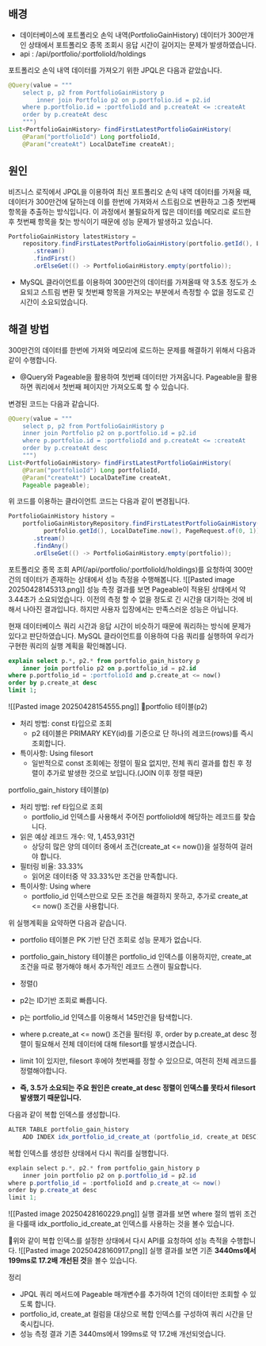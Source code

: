 
## 배경
- 데이터베이스에 포트폴리오 손익 내역(PortfolioGainHistory) 데이터가 300만개인 상태에서 포트폴리오 종목 조회시 응답 시간이 길어지는 문제가 발생하였습니다.
- api : /api/portfolio/:portfolioId/holdings

포트폴리오 손익 내역 데이터를 가져오기 위한 JPQL은 다음과 같았습니다.
```java
@Query(value = """  
    select p, p2 from PortfolioGainHistory p    
	    inner join Portfolio p2 on p.portfolio.id = p2.id  
    where p.portfolio.id = :portfolioId and p.createAt <= :createAt    
    order by p.createAt desc    
    """)  
List<PortfolioGainHistory> findFirstLatestPortfolioGainHistory(
	@Param("portfolioId") Long portfolioId, 
	@Param("createAt") LocalDateTime createAt);
```

## 원인
비즈니스 로직에서 JPQL을 이용하여 최신 포트폴리오 손익 내역 데이터를 가져올 때, 데이터가 300만건에 달하는데 이를 한번에 가져와서 스트림으로 변환하고 그중 첫번째 항목을 추출하는 방식입니다. 이 과정에서 불필요하게 많은 데이터를 메모리로 로드한 후 첫번째 항목을 찾는 방식이기 때문에 성능 문제가 발생하고 있습니다.
```java
PortfolioGainHistory latestHistory =  
    repository.findFirstLatestPortfolioGainHistory(portfolio.getId(), LocalDateTime.now())  
       .stream()  
       .findFirst()  
       .orElseGet(() -> PortfolioGainHistory.empty(portfolio));
```
- MySQL 클라이언트를 이용하여 300만건의 데이터를 가져올때 약 3.5초 정도가 소요되고 스트림 변환 및 첫번째 항목을 가져오는 부분에서 측정할 수 없을 정도로 긴 시간이 소요되었습니다.

## 해결 방법
300만건의 데이터를 한번에 가져와 메모리에 로드하는 문제를 해결하기 위해서 다음과 같이 수행합니다.
- @Query와 Pageable을 활용하여 첫번째 데이터만 가져옵니다. Pageable을 활용하면 쿼리에서 첫번째 페이지만 가져오도록 할 수 있습니다.

변경된 코드는 다음과 같습니다.
```java
@Query(value = """  
    select p, p2 from PortfolioGainHistory p    
    inner join Portfolio p2 on p.portfolio.id = p2.id  
    where p.portfolio.id = :portfolioId and p.createAt <= :createAt    
    order by p.createAt desc    
    """)  
List<PortfolioGainHistory> findFirstLatestPortfolioGainHistory(  
    @Param("portfolioId") Long portfolioId, 
    @Param("createAt") LocalDateTime createAt, 
    Pageable pageable);
```

위 코드를 이용하는 클라이언트 코드는 다음과 같이 변경됩니다.
```java
PortfolioGainHistory history =  
    portfolioGainHistoryRepository.findFirstLatestPortfolioGainHistory(  
          portfolio.getId(), LocalDateTime.now(), PageRequest.of(0, 1))  
       .stream()  
       .findAny()  
       .orElseGet(() -> PortfolioGainHistory.empty(portfolio));
```

포트폴리오 종목 조회 API(/api/portfolio/:portfolioId/holdings)를 요청하여 300만건의 데이터가 존재하는 상태에서 성능 측정을 수행해봅니다.
![[Pasted image 20250428145313.png]]
성능 측정 결과를 보면 Pageable이 적용된 상태에서 약 3.44초가 소요되었습니다. 이전의 측정 할 수 없을 정도로 긴 시간을 대기하는 것에 비해서 나아진 결과입니다. 하지만 사용자 입장에서는 만족스러운 성능은 아닙니다.

현재 데이터베이스 쿼리 시간과 응답 시간이 비슷하기 때문에 쿼리하는 방식에 문제가 있다고 판단하였습니다. MySQL 클라이언트를 이용하여 다음 쿼리를 실행하여 우리가 구현한 쿼리의 실행 계획을 확인해봅니다.
```sql
explain select p.*, p2.* from portfolio_gain_history p  
    inner join portfolio p2 on p.portfolio_id = p2.id  
where p.portfolio_id = :portfolioId and p.create_at <= now()  
order by p.create_at desc  
limit 1;
```
![[Pasted image 20250428154555.png]]
portfolio 테이블(p2)
- 처리 방법: const 타입으로 조회
	- p2 테이블은 PRIMARY KEY(id)를 기준으로 단 하나의 레코드(rows)를 즉시 조회합니다.
- 특이사항: Using filesort
	- 일반적으로 const 조회에는 정렬이 필요 없지만, 전체 쿼리 결과를 합친 후 정렬이 추가로 발생한 것으로 보입니다.(JOIN 이후 정렬 때문)

portfolio_gain_history 테이블(p)
- 처리 방법: ref 타입으로 조회
	- portfolio_id 인덱스를 사용해서 주어진 portfolioId에 해당하는 레코드를 찾습니다.
- 읽은 예상 레코드 개수: 약, 1,453,931건
	- 상당히 많은 양의 데이터 중에서 조건(create_at <= now())을 설정하여 걸러야 합니다.
- 필터링 비율: 33.33%
	- 읽어온 데이터중 약 33.33%만 조건을 만족합니다.
- 특이사항: Using where
	- portfolio_id 인덱스만으로 모든 조건을 해결하지 못하고, 추가로 create_at <= now() 조건을 사용합니다.

위 실행계획을 요약하면 다음과 같습니다.
- portfolio 테이블은 PK 기반 단건 조회로 성능 문제가 없습니다.
- portfolio_gain_history 테이블은 portfolio_id 인덱스를 이용하지만, create_at 조건을 따로 평가해야 해서 추가적인 레코드 스캔이 필요합니다.
- 정렬()

- p2는 ID기반 조회로 빠릅니다.
- p는 portfolio_id 인덱스를 이용해서 145만건을 탐색합니다.
- where p.create_at <= now() 조건을 필터링 후, order by p.create_at desc 정렬이 필요해서 전체 데이터에 대해 filesort를 발생시켰습니다.
- limit 1이 있지만, filesort 후에야 첫번째를 정할 수 있으므로, 여전히 전체 레코드를 정렬해야합니다.
- **즉, 3.5가 소요되는 주요 원인은 create_at desc 정렬이 인덱스를 못타서 filesort 발생했기 때문입니다.**

다음과 같이 복합 인덱스를 생성합니다.
```java
ALTER TABLE portfolio_gain_history  
    ADD INDEX idx_portfolio_id_create_at (portfolio_id, create_at DESC);
```

복합 인덱스를 생성한 상태에서 다시 쿼리를 실행합니다.
```java
explain select p.*, p2.* from portfolio_gain_history p  
    inner join portfolio p2 on p.portfolio_id = p2.id  
where p.portfolio_id = :portfolioId and p.create_at <= now()  
order by p.create_at desc  
limit 1;
```
![[Pasted image 20250428160229.png]]
실행 결과를 보면 where 절의 범위 조건을 다룰때 idx_portfolio_id_create_at 인덱스를 사용하는 것을 볼수 있습니다.

위와 같이 복합 인덱스를 설정한 상태에서 다시 API를 요청하여 성능 측적을 수행합니다.
![[Pasted image 20250428160917.png]]
실행 결과를 보면 기존 **3440ms에서 199ms로 17.2배 개선된 것**을 볼수 있습니다.

정리
- JPQL 쿼리 메서드에 Pageable 매개변수를 추가하여 1건의 데이터만 조회할 수 있도록 합니다.
- portfolio_id, create_at 컬럼을 대상으로 복합 인덱스를 구성하여 쿼리 시간을 단축시킵니다.
- 성능 측정 결과 기존 3440ms에서 199ms로 약 17.2배 개선되엇습니다.